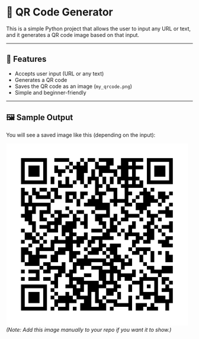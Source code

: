 # 🧾 QR Code Generator

This is a simple Python project that allows the user to input any URL or text, and it generates a QR code image based on that input.

---

## 📌 Features

- Accepts user input (URL or any text)
- Generates a QR code
- Saves the QR code as an image (`my_qrcode.png`)
- Simple and beginner-friendly

---

## 🖼️ Sample Output

You will see a saved image like this (depending on the input):

![QR Code Example](git.png)  
*(Note: Add this image manually to your repo if you want it to show.)*
